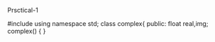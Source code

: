 Prsctical-1

#include<iostream>
using namespace std;
class complex{
  public:
  float real,img;
  complex()
  {
  }
